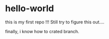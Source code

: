 # hello-world
this is my first repo !!!
Still try to figure this out....

finally, i know how to crated branch.
